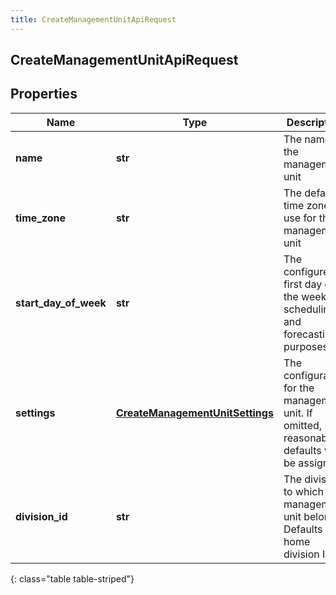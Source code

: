 ```yaml
---
title: CreateManagementUnitApiRequest
---
```

## CreateManagementUnitApiRequest

## Properties

|Name | Type | Description | Notes|
|------------ | ------------- | ------------- | -------------|
| **name** | **str** | The name of the management unit | |
| **time_zone** | **str** | The default time zone to use for this management unit | |
| **start_day_of_week** | **str** | The configured first day of the week for scheduling and forecasting purposes | |
| **settings** | [**CreateManagementUnitSettings**](CreateManagementUnitSettings.html) | The configuration for the management unit.  If omitted, reasonable defaults will be assigned | [optional] |
| **division_id** | **str** | The division to which this management unit belongs.  Defaults to home division ID | [optional] |
{: class="table table-striped"}


